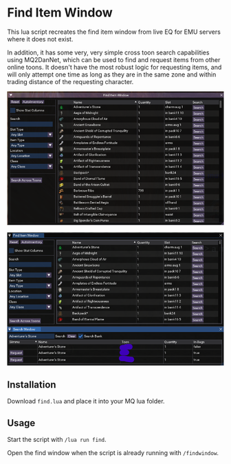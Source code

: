 # Find Item Window

This lua script recreates the find item window from live EQ for EMU servers where it does not exist.  

In addition, it has some very, very simple cross toon search capabilities using MQ2DanNet, which can be used to find and request items from other online toons. It doesn't have the most robust logic for requesting items, and will only attempt one time as long as they are in the same zone and within trading distance of the requesting character.  

![](./images/find.png)  

![](./images/search.png)  

## Installation

Download `find.lua` and place it into your MQ lua folder.

## Usage

Start the script with `/lua run find`.  

Open the find window when the script is already running with `/findwindow`.
